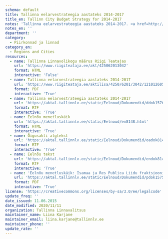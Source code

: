 ```yaml
---
schema: default
title: Tallinna eelarvestrateegia aastateks 2014-2017
title_en: Tallinn City Budget Strategy for 2014-2017
notes: 'Tallinna eelarvestrateegia aastateks 2014-2017. <a href=http://www.tallinn.ee/eelarve>Tallinna eelarved</a>.'
notes_en: ''
department: ''
category:
  - Piirkonnad ja linnad
category_en:
  - Regions and Cities
resources:
  - name: Tallinna Linnavolikogu määrus Riigi Teatajas
    url: 'https://www.riigiteataja.ee/akt/425062013042'
    format: HTML
    interactive: 'False'
  - name: Tallinna eelarvestrateegia aastateks 2014-2017
    url: 'https://www.riigiteataja.ee/aktilisa/4250/6201/3042/1210126051.attachment.pdf'
    format: PDF
    interactive: 'True'
  - name: Tallinna eelarvestrateegia aastateks 2014-2017
    url: 'https://aktal.tallinnlv.ee/static/Eelnoud/Dokumendid/ddok15767.rtf'
    format: RTF
    interactive: 'True'
  - name: Eelnõu menetluskäik
    url: 'https://aktal.tallinnlv.ee/static/Eelnoud/en8148.html'
    format: HTML
    interactive: 'True'
  - name: Õigusakti algtekst
    url: 'https://aktal.tallinnlv.ee/static/Eelnoud/Dokumendid/oadok8148.rtf'
    format: RTF
    interactive: 'True'
  - name: Eelnõu tekst
    url: 'https://aktal.tallinnlv.ee/static/Eelnoud/Dokumendid/endok8148.rtf'
    format: RTF
    interactive: 'True'
  - name: 'Eelnõu menetluskäik: Isamaa ja Res Publica Liidu fraktsiooni esimees Toivo Jürgenson: Muudatusettepanek'
    url: 'https://aktal.tallinnlv.ee/static/Eelnoud/Dokumendid/pdok15759.pdf'
    format: PDF
    interactive: 'True'
license: 'https://creativecommons.org/licenses/by-sa/3.0/ee/legalcode'
update_freq: ''
date_issued: 11.06.2015
date_modified: 2020/11/11
organization: Tallinna Linnavalitsus
maintainer_name: Liina Karjane
maintainer_email: liina.karjane@tallinnlv.ee
maintainer_phone: ''
update_rate: ''
---
```

